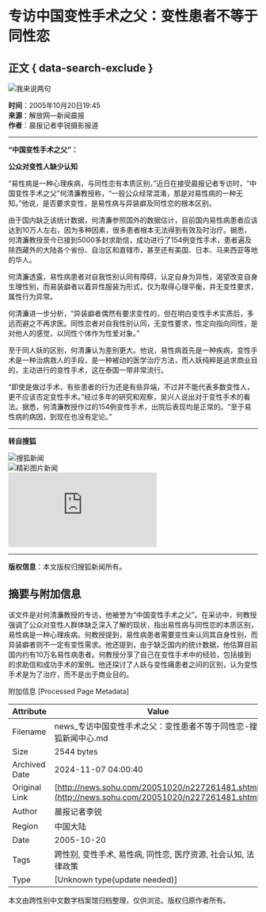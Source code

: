 # 专访中国变性手术之父：变性患者不等于同性恋

## 正文 { data-search-exclude }


![我来说两句](https://images.sohu.com/lb.gif)

**时间**：2005年10月20日19:45  
**来源**：解放网—新闻晨报  
**作者**：晨报记者李锐摄影报道  

---

**“中国变性手术之父”：**

**公众对变性人缺少认知**

“易性病是一种心理疾病，与同性恋有本质区别，”近日在接受晨报记者专访时，“中国变性手术之父”何清濂教授称，“一般公众经常混淆，那是对易性病的一种无知。”他说，是否要求变性，是易性病与异装癖及同性恋的根本区别。

由于国内缺乏该统计数据，何清濂参照国外的数据估计，目前国内易性病患者应该达到10万人左右，因为多种因素，很多患者根本无法得到有效及时治疗。据悉，何清濂教授至今已接到5000多封求助信，成功进行了154例变性手术，患者遍及除西藏外的大陆各个省份、自治区和直辖市，甚至还有美国、日本、马来西亚等地的华人。

何清濂透露，易性病患者对自我性别认同有障碍，认定自身为异性，渴望改变自身生理性别，而易装癖者以着异性服装为形式，仅为取得心理平衡，并无变性要求，属性行为异常。

何清濂进一步分析，“异装癖者偶然有要求变性的，但在明白变性手术实质后，多远而避之不再求医。同性恋者对自我性别认同，无变性要求，性定向指向同性，是对他人的感觉，以同性个体作为性爱对象。”

至于同人妖的区别，何清濂认为差别更大。他说，易性病首先是一种疾病，变性手术是一种治病救人的手段，是一种被动的医学治疗方法，而人妖纯粹是追求商业目的，主动进行的变性手术，这在泰国一带非常流行。

“即使是做过手术，有些患者的行为还是有些异端，不过并不能代表多数变性人，更不应该否定变性手术。”经过多年的研究和观察，吴兴人说出对于变性手术的看法。据悉，何清濂教授作过的154例变性手术，出院后表现均是正常的。“至于易性病的病因，到现在也没有定论。”

---

**转自搜狐**

![搜狐新闻](https://www.sohu.com/image/logo150_36.gif)  
![精彩图片新闻](https://photocdn.sohu.com/20051201/Img227635746.jpg)  
![辽宁降第一场雪](https://news.sohu.com/20051201/n227635298.shtml)

--- 

**版权信息**：本文版权归搜狐新闻所有。

## 摘要与附加信息

<!-- tcd_abstract -->
该文件是对何清濂教授的专访，他被誉为“中国变性手术之父”。在采访中，何教授强调了公众对变性人群体缺乏深入了解的现状，指出易性病与同性恋的本质区别，易性病是一种心理疾病。何教授提到，易性病患者需要变性来认同其自身性别，而异装癖者则不一定有变性需求。他还提到，由于缺乏国内的统计数据，他估算目前国内约有10万名易性病患者。何教授分享了自己在变性手术中的经验，包括接到的求助信和成功手术的案例。他还探讨了人妖与变性痛患者之间的区别，认为变性手术是为了治疗，而不是出于商业目的。
<!-- tcd_abstract_end -->

附加信息 [Processed Page Metadata]

| Attribute       | Value                                  |
|-----------------|----------------------------------------|
| Filename        | news_专访中国变性手术之父：变性患者不等于同性恋-搜狐新闻中心.md                             |
| Size            | 2544 bytes                           |
| Archived Date   | 2024-11-07 04:00:40                             |
| Original Link   | [http://news.sohu.com/20051020/n227261481.shtml](http://news.sohu.com/20051020/n227261481.shtml)                       |
| Author          | 晨报记者李锐                               |
| Region          | 中国大陆                               |
| Date            | 2005-10-20                                 |
| Tags            | 跨性别, 变性手术, 易性病, 同性恋, 医疗资源, 社会认知, 法律政策                                 |
| Type            | [Unknown type(update needed)]                                 |
<!-- tcd_table_end -->

本文由跨性别中文数字档案馆归档整理，仅供浏览。版权归原作者所有。
